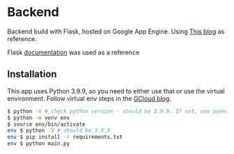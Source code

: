 # Backend

Backend build with Flask, hosted on Google App Engine.
Using [This blog](https://cloud.google.com/appengine/docs/standard/python3/building-app/writing-web-service) as reference.

Flask [documentation](https://flask.palletsprojects.com/en/2.0.x/) was used as a reference

## Installation

This app uses Python 3.9.9, so you need to either use that or use the virtual environment.
Follow virtual env steps in the [GCloud blog](https://cloud.google.com/appengine/docs/standard/python3/building-app/writing-web-service).

```bash
$ python -V # check python version - should be 3.9.9. If not, use pyenv or change it?? lol.
$ python -m venv env
$ source env/bin/activate
env $ python -V # should be 3.9.9
env $ pip install -r requirements.txt
env $ python main.py
```

##

